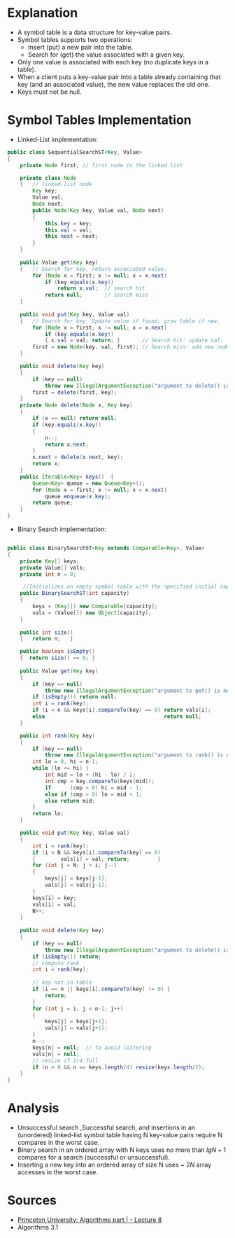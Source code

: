 # Explanation
+ A symbol table is a data structure for key-value pairs.
+ Symbol tables supports two operations: 
	+ Insert (put) a new pair into the table.
	+ Search for (get) the value associated with a given key.
+ Only one value is associated with each key (no duplicate keys in a table).
+ When a client puts a key-value pair into a table already containing that key (and an associated value), the new value replaces the old one.
+ Keys must not be null.
# Symbol Tables Implementation
+ Linked-List implementation:
```java
public class SequentialSearchST<Key, Value> 
{
	private Node first; // first node in the linked list

	private class Node 
	{   // linked-list node 
		Key key; 
		Value val; 
		Node next; 
		public Node(Key key, Value val, Node next) 
		{ 
			this.key = key; 
			this.val = val; 
			this.next = next; 
		} 
	} 
	
	public Value get(Key key) 
	{   // Search for key, return associated value. 
		for (Node x = first; x != null; x = x.next) 
			if (key.equals(x.key)) 
				return x.val;  // search hit 
			return null;       // search miss 
	} 
	
	public void put(Key key, Value val) 
	{   // Search for key. Update value if found; grow table if new. 
		for (Node x = first; x != null; x = x.next) 
			if (key.equals(x.key)) 
			{ x.val = val; return; }       // Search hit: update val.
		first = new Node(key, val, first); // Search miss: add new node. 
	}

    public void delete(Key key) 
    {
        if (key == null) 
	        throw new IllegalArgumentException("argument to delete() is null");
        first = delete(first, key);
    }
    private Node delete(Node x, Key key) 
    {
        if (x == null) return null;
        if (key.equals(x.key))
        {
            n--;
            return x.next;
        }
        x.next = delete(x.next, key);
        return x;
    }
    public Iterable<Key> keys()  {
        Queue<Key> queue = new Queue<Key>();
        for (Node x = first; x != null; x = x.next)
            queue.enqueue(x.key);
        return queue;
    }
}
```

+ Binary Search implementation:
```java

public class BinarySearchST<Key extends Comparable<Key>, Value> 
{
    private Key[] keys;
    private Value[] vals;
    private int n = 0;

     //Initializes an empty symbol table with the specified initial capacity.
    public BinarySearchST(int capacity)
    {
        keys = (Key[]) new Comparable[capacity];
        vals = (Value[]) new Object[capacity];
    }
    
    public int size() 
    {   return n;   }

    public boolean isEmpty()
    {  return size() == 0; }
    
    public Value get(Key key) 
    {
        if (key == null) 
	        throw new IllegalArgumentException("argument to get() is null");
        if (isEmpty()) return null;
        int i = rank(key);
        if (i < n && keys[i].compareTo(key) == 0) return vals[i];
        else                                      return null;
    }

    public int rank(Key key) 
    {
        if (key == null) 
	        throw new IllegalArgumentException("argument to rank() is null");
        int lo = 0, hi = n-1;
        while (lo <= hi) {
            int mid = lo + (hi - lo) / 2;
            int cmp = key.compareTo(keys[mid]);
            if      (cmp < 0) hi = mid - 1;
            else if (cmp > 0) lo = mid + 1;
            else return mid;
        }
        return lo;
    }

    public void put(Key key, Value val)  
    {
        int i = rank(key); 
        if (i < N && keys[i].compareTo(key) == 0) 
        {        vals[i] = val; return;         } 
        for (int j = N; j > i; j--) 
        { 
	        keys[j] = keys[j-1]; 
	        vals[j] = vals[j-1]; 
	    } 
	    keys[i] = key; 
	    vals[i] = val;
	    N++;
    }
    
    public void delete(Key key) 
    {
        if (key == null) 
	        throw new IllegalArgumentException("argument to delete() is null");
        if (isEmpty()) return;
        // compute rank
        int i = rank(key);
        
        // key not in table
        if (i == n || keys[i].compareTo(key) != 0) {
            return;
        }
        for (int j = i; j < n-1; j++)
        {
            keys[j] = keys[j+1];
            vals[j] = vals[j+1];
        }
        n--;
        keys[n] = null;  // to avoid loitering
        vals[n] = null;
        // resize if 1/4 full
        if (n > 0 && n == keys.length/4) resize(keys.length/2);
    }
}
```
# Analysis
+ Unsuccessful search ,Successful search, and insertions in an (unordered) linked-list symbol table having N key-value pairs require N compares in the worst case.
+ Binary search in an ordered array with N keys uses no more than $lg N + 1$ compares for a search (successful or unsuccessful).
+ Inserting a new key into an ordered array of size N uses ~ $2N$ array accesses in the worst case.
# Sources
+ [Princeton University: Algorithms part | - Lecture 8 ](https://www.coursera.org/learn/algorithms-part1/lecture/7WFvG/symbol-table-api)
+ Algorithms 3.1